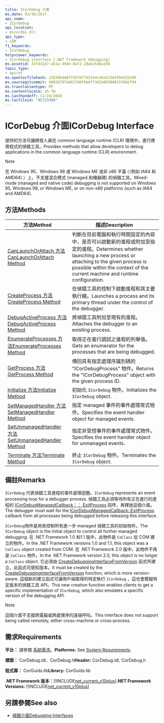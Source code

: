 ```yaml
---
title: ICorDebug 介面
ms.date: 03/30/2017
api_name:
- ICorDebug
api_location:
- mscordbi.dll
api_type:
- COM
f1_keywords:
- ICorDebug
helpviewer_keywords:
- ICorDebug interface [.NET Framework debugging]
ms.assetid: 33f431d7-ab1a-494d-8af2-20ab15aba194
topic_type:
- apiref
ms.openlocfilehash: 21838bdd8ff45f8f74524dc4da52364fb032b396
ms.sourcegitcommit: d8020797a6657d0fbbdff362b80300815f682f94
ms.translationtype: MT
ms.contentlocale: zh-TW
ms.lasthandoff: 11/24/2020
ms.locfileid: "95723398"
---
```

# <a name="icordebug-interface"></a><span data-ttu-id="0ce8b-102">ICorDebug 介面</span><span class="sxs-lookup"><span data-stu-id="0ce8b-102">ICorDebug Interface</span></span>

<span data-ttu-id="0ce8b-103">提供的方法可讓開發人員在 common language runtime (CLR) 環境中，進行應用程式的偵錯工具。</span><span class="sxs-lookup"><span data-stu-id="0ce8b-103">Provides methods that allow developers to debug applications in the common language runtime (CLR) environment.</span></span>  
  
> [!NOTE]
> <span data-ttu-id="0ce8b-104">在 Windows 95、Windows 98 或 Windows ME 或非 x86 平臺 (（例如 IA64 和 AMD64) ）上，不支援混合模式 (managed 和機器碼) 的偵錯工具。</span><span class="sxs-lookup"><span data-stu-id="0ce8b-104">Mixed-mode (managed and native code) debugging is not supported on Windows 95, Windows 98, or Windows ME, or on non-x86 platforms (such as IA64 and AMD64).</span></span>  
  
## <a name="methods"></a><span data-ttu-id="0ce8b-105">方法</span><span class="sxs-lookup"><span data-stu-id="0ce8b-105">Methods</span></span>  
  
|<span data-ttu-id="0ce8b-106">方法</span><span class="sxs-lookup"><span data-stu-id="0ce8b-106">Method</span></span>|<span data-ttu-id="0ce8b-107">描述</span><span class="sxs-lookup"><span data-stu-id="0ce8b-107">Description</span></span>|  
|------------|-----------------|  
|[<span data-ttu-id="0ce8b-108">CanLaunchOrAttach 方法</span><span class="sxs-lookup"><span data-stu-id="0ce8b-108">CanLaunchOrAttach Method</span></span>](icordebug-canlaunchorattach-method.md)|<span data-ttu-id="0ce8b-109">判斷在目前電腦和執行時間設定的內容中，是否可以啟動新的進程或附加至指定的進程。</span><span class="sxs-lookup"><span data-stu-id="0ce8b-109">Determines whether launching a new process or attaching to the given process is possible within the context of the current machine and runtime configuration.</span></span>|  
|[<span data-ttu-id="0ce8b-110">CreateProcess 方法</span><span class="sxs-lookup"><span data-stu-id="0ce8b-110">CreateProcess Method</span></span>](icordebug-createprocess-method.md)|<span data-ttu-id="0ce8b-111">在偵錯工具的控制下啟動進程和其主要執行緒。</span><span class="sxs-lookup"><span data-stu-id="0ce8b-111">Launches a process and its primary thread under the control of the debugger.</span></span>|  
|[<span data-ttu-id="0ce8b-112">DebugActiveProcess 方法</span><span class="sxs-lookup"><span data-stu-id="0ce8b-112">DebugActiveProcess Method</span></span>](icordebug-debugactiveprocess-method.md)|<span data-ttu-id="0ce8b-113">將偵錯工具附加至現有的進程。</span><span class="sxs-lookup"><span data-stu-id="0ce8b-113">Attaches the debugger to an existing process.</span></span>|  
|[<span data-ttu-id="0ce8b-114">EnumerateProcesses 方法</span><span class="sxs-lookup"><span data-stu-id="0ce8b-114">EnumerateProcesses Method</span></span>](icordebug-enumerateprocesses-method.md)|<span data-ttu-id="0ce8b-115">取得正在進行調試之進程的列舉值。</span><span class="sxs-lookup"><span data-stu-id="0ce8b-115">Gets an enumerator for the processes that are being debugged.</span></span>|  
|[<span data-ttu-id="0ce8b-116">GetProcess 方法</span><span class="sxs-lookup"><span data-stu-id="0ce8b-116">GetProcess Method</span></span>](icordebug-getprocess-method.md)|<span data-ttu-id="0ce8b-117">傳回具有指定處理序識別碼的 "ICorDebugProcess" 物件。</span><span class="sxs-lookup"><span data-stu-id="0ce8b-117">Returns the "ICorDebugProcess" object with the given process ID.</span></span>|  
|[<span data-ttu-id="0ce8b-118">Initialize 方法</span><span class="sxs-lookup"><span data-stu-id="0ce8b-118">Initialize Method</span></span>](icordebug-initialize-method.md)|<span data-ttu-id="0ce8b-119">初始化 `ICorDebug` 物件。</span><span class="sxs-lookup"><span data-stu-id="0ce8b-119">Initializes the `ICorDebug` object.</span></span>|  
|[<span data-ttu-id="0ce8b-120">SetManagedHandler 方法</span><span class="sxs-lookup"><span data-stu-id="0ce8b-120">SetManagedHandler Method</span></span>](icordebug-setmanagedhandler-method.md)|<span data-ttu-id="0ce8b-121">指定 managed 事件的事件處理常式物件。</span><span class="sxs-lookup"><span data-stu-id="0ce8b-121">Specifies the event handler object for managed events.</span></span>|  
|[<span data-ttu-id="0ce8b-122">SetUnmanagedHandler 方法</span><span class="sxs-lookup"><span data-stu-id="0ce8b-122">SetUnmanagedHandler Method</span></span>](icordebug-setunmanagedhandler-method.md)|<span data-ttu-id="0ce8b-123">指定非受控事件的事件處理常式物件。</span><span class="sxs-lookup"><span data-stu-id="0ce8b-123">Specifies the event handler object for unmanaged events.</span></span>|  
|[<span data-ttu-id="0ce8b-124">Terminate 方法</span><span class="sxs-lookup"><span data-stu-id="0ce8b-124">Terminate Method</span></span>](icordebug-terminate-method.md)|<span data-ttu-id="0ce8b-125">終止 `ICorDebug` 物件。</span><span class="sxs-lookup"><span data-stu-id="0ce8b-125">Terminates the `ICorDebug` object.</span></span>|  
  
## <a name="remarks"></a><span data-ttu-id="0ce8b-126">備註</span><span class="sxs-lookup"><span data-stu-id="0ce8b-126">Remarks</span></span>  

 <span data-ttu-id="0ce8b-127">`ICorDebug` 代表偵錯工具進程的事件處理迴圈。</span><span class="sxs-lookup"><span data-stu-id="0ce8b-127">`ICorDebug` represents an event processing loop for a debugger process.</span></span> <span data-ttu-id="0ce8b-128">偵錯工具必須等待所有正在進行的進程的 [ICorDebugManagedCallback：： ExitProcess](icordebugmanagedcallback-exitprocess-method.md) 回呼，再釋放這個介面。</span><span class="sxs-lookup"><span data-stu-id="0ce8b-128">The debugger must wait for the [ICorDebugManagedCallback::ExitProcess](icordebugmanagedcallback-exitprocess-method.md) callback from all processes being debugged before releasing this interface.</span></span>  
  
 <span data-ttu-id="0ce8b-129">`ICorDebug`物件是用來控制所有進一步 managed 偵錯工具的初始物件。</span><span class="sxs-lookup"><span data-stu-id="0ce8b-129">The `ICorDebug` object is the initial object to control all further managed debugging.</span></span> <span data-ttu-id="0ce8b-130">在 .NET Framework 1.0 和1.1 版中，此物件是 `CoClass` 從 COM 建立的物件。</span><span class="sxs-lookup"><span data-stu-id="0ce8b-130">In the .NET Framework versions 1.0 and 1.1, this object was a `CoClass` object created from COM.</span></span> <span data-ttu-id="0ce8b-131">在 .NET Framework 2.0 版中，此物件不再是 `CoClass` 物件。</span><span class="sxs-lookup"><span data-stu-id="0ce8b-131">In the .NET Framework version 2.0, this object is no longer a `CoClass` object.</span></span> <span data-ttu-id="0ce8b-132">它必須由 [CreateDebuggingInterfaceFromVersion](../hosting/createdebugginginterfacefromversion-function.md) 函式所建立，此函式可感知版本。</span><span class="sxs-lookup"><span data-stu-id="0ce8b-132">It must be created by the [CreateDebuggingInterfaceFromVersion](../hosting/createdebugginginterfacefromversion-function.md) function, which is more version-aware.</span></span> <span data-ttu-id="0ce8b-133">這個新的建立函式可讓用戶端取得的特定執行 `ICorDebug` ，這也會模擬特定版本的偵錯工具 API。</span><span class="sxs-lookup"><span data-stu-id="0ce8b-133">This new creation function enables clients to get a specific implementation of `ICorDebug`, which also emulates a specific version of the debugging API.</span></span>  
  
> [!NOTE]
> <span data-ttu-id="0ce8b-134">這個介面不支援跨電腦或跨處理序的遠端呼叫。</span><span class="sxs-lookup"><span data-stu-id="0ce8b-134">This interface does not support being called remotely, either cross-machine or cross-process.</span></span>  
  
## <a name="requirements"></a><span data-ttu-id="0ce8b-135">需求</span><span class="sxs-lookup"><span data-stu-id="0ce8b-135">Requirements</span></span>  

 <span data-ttu-id="0ce8b-136">**平台：** 請參閱 [系統需求](../../get-started/system-requirements.md)。</span><span class="sxs-lookup"><span data-stu-id="0ce8b-136">**Platforms:** See [System Requirements](../../get-started/system-requirements.md).</span></span>  
  
 <span data-ttu-id="0ce8b-137">**標頭：** CorDebug.idl、CorDebug.h</span><span class="sxs-lookup"><span data-stu-id="0ce8b-137">**Header:** CorDebug.idl, CorDebug.h</span></span>  
  
 <span data-ttu-id="0ce8b-138">**程式庫：** CorGuids.lib</span><span class="sxs-lookup"><span data-stu-id="0ce8b-138">**Library:** CorGuids.lib</span></span>  
  
 <span data-ttu-id="0ce8b-139">**.NET Framework 版本：**[!INCLUDE[net_current_v10plus](../../../../includes/net-current-v10plus-md.md)]</span><span class="sxs-lookup"><span data-stu-id="0ce8b-139">**.NET Framework Versions:** [!INCLUDE[net_current_v10plus](../../../../includes/net-current-v10plus-md.md)]</span></span>  
  
## <a name="see-also"></a><span data-ttu-id="0ce8b-140">另請參閱</span><span class="sxs-lookup"><span data-stu-id="0ce8b-140">See also</span></span>

- [<span data-ttu-id="0ce8b-141">偵錯介面</span><span class="sxs-lookup"><span data-stu-id="0ce8b-141">Debugging Interfaces</span></span>](debugging-interfaces.md)
